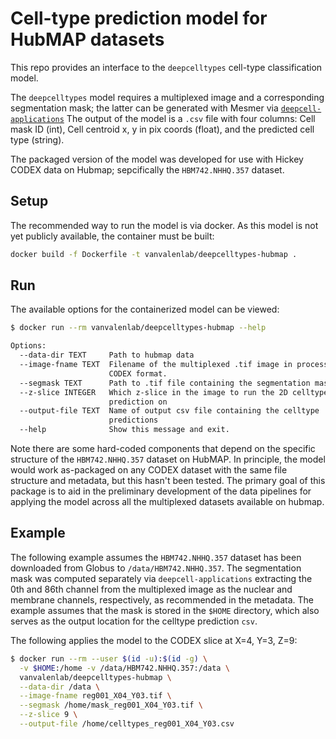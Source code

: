 # Cell-type prediction model for HubMAP datasets

This repo provides an interface to the `deepcelltypes` cell-type
classification model.

The `deepcelltypes` model requires a multiplexed image and a
corresponding segmentation mask; the latter can be generated with
Mesmer via [`deepcell-applications`](https://github.com/vanvalenlab/deepcell-applications)
The output of the model is a `.csv` file with four columns:
Cell mask ID (int), Cell centroid x, y in pix coords (float), and the
predicted cell type (string).

The packaged version of the model was developed for use with
Hickey CODEX data on Hubmap; sepcifically the `HBM742.NHHQ.357` dataset.

## Setup

The recommended way to run the model is via docker. As this model is
not yet publicly available, the container must be built:

```bash
docker build -f Dockerfile -t vanvalenlab/deepcelltypes-hubmap .
```

## Run

The available options for the containerized model can be viewed:

```bash
$ docker run --rm vanvalenlab/deepcelltypes-hubmap --help

Options:
  --data-dir TEXT     Path to hubmap data
  --image-fname TEXT  Filename of the multiplexed .tif image in processed
                      CODEX format.
  --segmask TEXT      Path to .tif file containing the segmentation mask.
  --z-slice INTEGER   Which z-slice in the image to run the 2D celltype
                      prediction on
  --output-file TEXT  Name of output csv file containing the celltype
                      predictions
  --help              Show this message and exit.
```

Note there are some hard-coded components that depend on the specific structure
of the `HBM742.NHHQ.357` dataset on HubMAP.
In principle, the model would work as-packaged on any CODEX dataset with the same
file structure and metadata, but this hasn't been tested.
The primary goal of this package is to aid in the preliminary development of
the data pipelines for applying the model across all the multiplexed datasets
available on hubmap.

## Example

The following example assumes the `HBM742.NHHQ.357` dataset has been downloaded
from Globus to `/data/HBM742.NHHQ.357`.
The segmentation mask was computed separately via `deepcell-applications` extracting
the 0th and 86th channel from the multiplexed image as the nuclear and membrane
channels, respectively, as recommended in the metadata.
The example assumes that the mask is stored in the `$HOME` directory, which also
serves as the output location for the celltype prediction `csv`.

The following applies the model to the CODEX slice at X=4, Y=3, Z=9:

```bash
$ docker run --rm --user $(id -u):$(id -g) \
  -v $HOME:/home -v /data/HBM742.NHHQ.357:/data \
  vanvalenlab/deepcelltypes-hubmap \
  --data-dir /data \
  --image-fname reg001_X04_Y03.tif \
  --segmask /home/mask_reg001_X04_Y03.tif \
  --z-slice 9 \
  --output-file /home/celltypes_reg001_X04_Y03.csv
```
